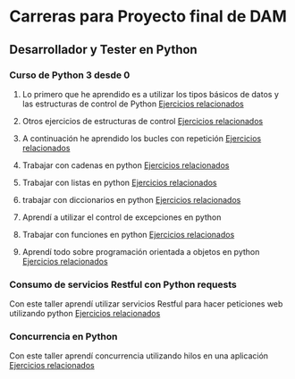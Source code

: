 # **Carreras para Proyecto final de DAM**

## Desarrollador y Tester en Python

### Curso de Python 3 desde 0

1. Lo primero que he aprendido es a utilizar los tipos básicos de datos y las estructuras de control de Python
[Ejercicios relacionados](https://github.com/RusselWolf23/Carreras_Python/tree/master/Desarrollador%20y%20tester%20en%20Python/Ejercicios)

2. Otros ejercicios de estructuras de control
[Ejercicios relacionados](https://github.com/RusselWolf23/Carreras_Python/tree/master/Desarrollador%20y%20tester%20en%20Python/Ejercicios%20Estructuras%20alternativas)

3. A continuación he aprendido los bucles con repetición
   [Ejercicios relacionados](https://github.com/RusselWolf23/Carreras_Python/tree/master/Desarrollador%20y%20tester%20en%20Python/Ejercicios%20Bucles)
4. Trabajar con cadenas en python
   [Ejercicios relacionados](https://github.com/RusselWolf23/Carreras_Python/tree/master/Desarrollador%20y%20tester%20en%20Python/Ejercicios%20de%20Cadenas)
5. Trabajar con listas en python [Ejercicios relacionados](https://github.com/RusselWolf23/Carreras_Python/tree/master/Desarrollador%20y%20tester%20en%20Python/Ejercicios%20Listas)
6. trabajar con diccionarios en python [Ejercicios relacionados](https://github.com/RusselWolf23/Carreras_Python/tree/master/Desarrollador%20y%20tester%20en%20Python/Ejercicios%20Diccionarios)
7. Aprendí a utilizar el control de excepciones en python
8. Trabajar con funciones en python [Ejercicios relacionados](https://github.com/RusselWolf23/Carreras_Python/tree/master/Desarrollador%20y%20tester%20en%20Python/Ejercicio%20Funciones)
9. Aprendí todo sobre programación orientada a objetos en python [Ejercicios relacionados](https://github.com/RusselWolf23/Carreras_Python/tree/master/Desarrollador%20y%20tester%20en%20Python/Ejercicios%20Orientacion%20a%20Objetos)
   
 ### Consumo de servicios Restful con Python requests
   
Con este taller aprendí utilizar servicios Restful para hacer peticiones web utilizando python [Ejercicios relacionados](https://github.com/RusselWolf23/Carreras_Python/tree/master/Desarrollador%20y%20tester%20en%20Python/Consumo%20de%20servicios%20Restful%20con%20Python%20requests)

### Concurrencia en Python
Con este taller aprendí concurrencia utilizando hilos en una aplicación [Ejercicios relacionados](https://github.com/RusselWolf23/Carreras_Python/tree/master/Desarrollador%20y%20tester%20en%20Python/Concurrencia%20en%20Python)

